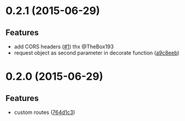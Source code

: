 <a name="0.2.1"></a>
# 0.2.1 (2015-06-29)

## Features

- add CORS headers ([#1](https://github.com/pwambach/mini-mock-api/issues/1)) thx @TheBox193
- request object as second parameter in decorate function ([a9c8eeb](https://github.com/pwambach/mini-mock-api/commit/a9c8eebdd80047158fab71c3cfbde092aac6ba5e))


<a name="0.2.0"></a>
# 0.2.0 (2015-06-29)

## Features

- custom routes ([764d1c3](https://github.com/pwambach/mini-mock-api/commit/764d1c3975136e880023c85219006360a0c0194f))
